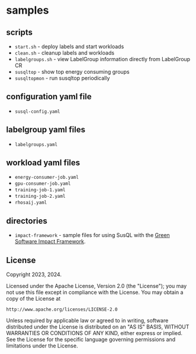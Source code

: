 # samples

## scripts
- `start.sh` 	- deploy labels and start workloads
- `clean.sh`	- cleanup labels and workloads
- `labelgroups.sh` - view LabelGroup information directly from LabelGroup CR
- `susqltop`	- show top energy consuming groups
- `susqltopmon`	- run susqltop periodically

## configuration yaml file
- `susql-config.yaml`

## labelgroup yaml files
- `labelgroups.yaml`

## workload yaml files
- `energy-consumer-job.yaml`
- `gpu-consumer-job.yaml`
- `training-job-1.yaml`
- `training-job-2.yaml`
- `rhosaij.yaml`

## directories
- `impact-framework` - sample files for using SusQL with the [Green Software Impact Framework](https://if.greensoftware.foundation).


## License

Copyright 2023, 2024.

Licensed under the Apache License, Version 2.0 (the "License");
you may not use this file except in compliance with the License.
You may obtain a copy of the License at

    http://www.apache.org/licenses/LICENSE-2.0

Unless required by applicable law or agreed to in writing, software
distributed under the License is distributed on an "AS IS" BASIS,
WITHOUT WARRANTIES OR CONDITIONS OF ANY KIND, either express or implied.
See the License for the specific language governing permissions and
limitations under the License.
